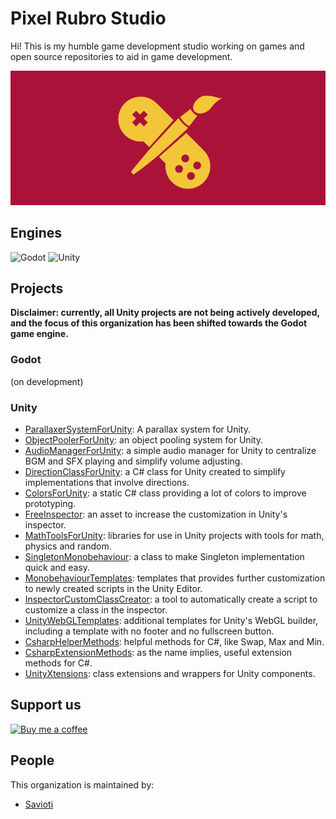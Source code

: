 # Pixel Rubro Studio

Hi! This is my humble game development studio working on games and open source repositories to aid in game development.

![Pixel Rubro Studio](https://github.com/PixelRougeStudio/.github/blob/main/images/logo_github_readme.png?raw=true)

## Engines

![Godot](https://img.shields.io/badge/-Godot-3d3d3d?style=plastic&logo=godotengine)
![Unity](https://img.shields.io/badge/-Unity-3d3d3d?style=plastic&logo=unity)

## Projects

**Disclaimer: currently, all Unity projects are not being actively developed, and the focus of this organization has been shifted towards the Godot game engine.**

### Godot

(on development)

### Unity

- [ParallaxerSystemForUnity](https://github.com/PixelRubro/ParallaxerSystemForUnity): A parallax system for Unity.
- [ObjectPoolerForUnity](https://github.com/PixelRubro/ObjectPoolerForUnity): an object pooling system for Unity.
- [AudioManagerForUnity](https://github.com/PixelRubro/AudioManagerForUnity): a simple audio manager for Unity to centralize BGM and SFX playing and simplify volume adjusting.
- [DirectionClassForUnity](https://github.com/PixelRubro/DirectionClassForUnity): a C# class for Unity created to simplify implementations that involve directions.
- [ColorsForUnity](https://github.com/PixelRubro/ColorsForUnity): a static C# class providing a lot of colors to improve prototyping.
- [FreeInspector](https://github.com/PixelRubro/FreeInspector): an asset to increase the customization in Unity's inspector.
- [MathToolsForUnity](https://github.com/PixelRubro/MathToolsForUnity): libraries for use in Unity projects with tools for math, physics and random.
- [SingletonMonobehaviour](https://github.com/PixelRubro/SingletonMonobehaviour): a class to make Singleton implementation quick and easy.
- [MonobehaviourTemplates](https://github.com/PixelRubro/MonobehaviourTemplates): templates that provides further customization to newly created scripts in the Unity Editor.
- [InspectorCustomClassCreator](https://github.com/PixelRubro/InspectorCustomClassCreator): a tool to automatically create a script to customize a class in the inspector.
- [UnityWebGLTemplates](https://github.com/PixelRubro/UnityWebGLTemplates): additional templates for Unity's WebGL builder, including a template with no footer and no fullscreen button.
- [CsharpHelperMethods](https://github.com/PixelRubro/CsharpHelperMethods): helpful methods for C#, like Swap, Max and Min.
- [CsharpExtensionMethods](https://github.com/PixelRubro/CsharpExtensionMethods): as the name implies, useful extension methods for C#.
- [UnityXtensions](https://github.com/PixelRubro/UnityXtensions): class extensions and wrappers for Unity components.

## Support us

[![Buy me a coffee](https://img.shields.io/badge/-Buy%20me%20a%20coffee-3d3d3d?style=social&logo=buy-me-a-coffee)](<https://www.buymeacoffee.com/savioti>)

## People

This organization is maintained by:

- [Savioti](https://github.com/savioti)
